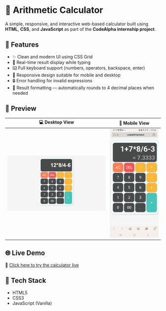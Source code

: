 # 🧮 Arithmetic Calculator

A simple, responsive, and interactive web-based calculator built using **HTML**, **CSS**, and **JavaScript** as part of the **CodeAlpha internship project**.

## 🚀 Features

- ✨ Clean and modern UI using CSS Grid
- 🧠 Real-time result display while typing
- ⌨️ Full keyboard support (numbers, operators, backspace, enter)
- 🎯 Responsive design suitable for mobile and desktop
- 🔒 Error handling for invalid expressions
- 🔢 Result formatting — automatically rounds to 4 decimal places when needed

## 📸 Preview

| 💻 Desktop View | 📱 Mobile View |
|----------------|----------------|
| <img src="Calculator_ss.png" width="100%"/> | <img src="calci_phone_ss.jpg" width="100%"/> |

## 🌐 Live Demo

🔗 [Click here to try the calculator live](https://rutupatil27.github.io/CodeAlpha_Basic-Calculator/)

## 🔧 Tech Stack

- HTML5
- CSS3
- JavaScript (Vanilla)
